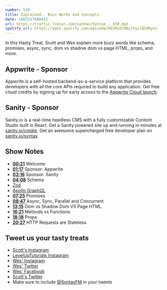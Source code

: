 ```yaml
---
number: 530
title: Explained - Buzz Words and Concepts 
date: 1667217600415
url: https://traffic.libsyn.com/syntax/Syntax_-_530.mp3
spotify_url: https://open.spotify.com/episode/6kSRxd78Nj7VyLlQC88yVs
---
```


In this Hasty Treat, Scott and Wes explain more buzz words like schema, promises, async, sync, dom vs shadow dom vs page HTML, props, and more.

## Appwrite - Sponsor

Appwrite is a self-hosted backend-as-a-service platform that provides developers with all the core APIs required to build any application. Get free cloud credits by signing up for early access to the [Appwrite Cloud launch](https://appwrite.io/cloud).

## Sanity - Sponsor

Sanity.io is a real-time headless CMS with a fully customizable Content Studio built in React. Get a Sanity powered site up and running in minutes at [sanity.io/create](https://www.sanity.io/create). Get an awesome supercharged free developer plan on [sanity.io/syntax](https://www.sanity.io/syntax).

## Show Notes

* **[00:21](#t=00:21)** Welcome
* **[01:17](#t=01:17)** Sponsor: Appwrite
* **[03:16](#t=03:16)** Sponsor: Sanity
* **[04:08](#t=04:08)** Schema
* [Zod](https://zod.dev)
* [Apollo GraphQL](https://www.apollographql.com)
* **[07:25](#t=07:25)** Promises
* **[08:47](#t=08:47)** Async, Sync, Parallel and Concurrent
* **[13:15](#t=13:15)** Dom vs Shadow Dom VS Page HTML
* **[16:21](#t=16:21)** Methods vs Functions
* **[18:18](#t=18:18)** Props
* **[20:27](#t=20:27)** HTTP Requests are Stateless

## Tweet us your tasty treats

* [Scott's Instagram](https://www.instagram.com/stolinski/)
* [LevelUpTutorials Instagram](https://www.instagram.com/LevelUpTutorials/)
* [Wes' Instagram](https://www.instagram.com/wesbos/)
* [Wes' Twitter](https://twitter.com/wesbos)
* [Wes' Facebook](https://www.facebook.com/wesbos.developer)
* [Scott's Twitter](https://twitter.com/stolinski)
* Make sure to include [@SyntaxFM](https://twitter.com/SyntaxFM) in your tweets
